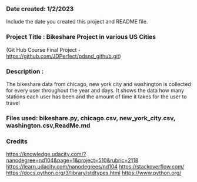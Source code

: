 

### Date created: 1/2/2023
Include the date you created this project and README file.

### Project Title : Bikeshare Project in various US Cities
(Git Hub Course Final Project - https://github.com/JDPerfect/pdsnd_github.git)


### Description : 
The bikeshare data from chicago, new york city and washington is collected for every user throughout the year and days.
It shows the data how many stations each user has been and the amount of time it takes for the user to travel 


### Files used: bikeshare.py, chicago.csv, new_york_city.csv, washington.csv,ReadMe.md


### Credits

https://knowledge.udacity.com/?nanodegree=nd104&page=1&project=510&rubric=2118
https://learn.udacity.com/nanodegrees/nd104
https://stackoverflow.com/
https://docs.python.org/3/library/stdtypes.html
https://www.python.org/




